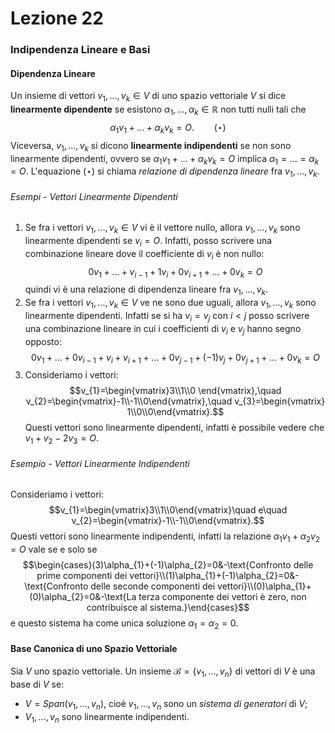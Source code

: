 # Lezione 22
### Indipendenza Lineare e Basi
#### Dipendenza Lineare
Un insieme di vettori $v_{1},...,v_{k}\in V$ di uno spazio vettoriale $V$ si dice **linearmente dipendente** se esistono $\alpha_{1},...,\alpha_{k}\in\mathbb{R}$ non tutti nulli tali che $$\alpha_{1}v_{1}+...+\alpha_{k}v_{k}=O.\qquad (\star)$$Viceversa, $v_{1},...,v_{k}$ si dicono **linearmente indipendenti** se non sono linearmente dipendenti, ovvero se $\alpha_{1}v_{1}+...+\alpha_{k}v_{k}=O$ implica $\alpha_{1}=...=\alpha_{k}=O.$ L'equazione $(\star)$ si chiama *relazione di dipendenza lineare* fra $v_{1},...,v_{k}.$
###### Esempi - Vettori Linearmente Dipendenti 
1. Se fra i vettori $v_{1},...,v_{k}\in V$ vi è il vettore nullo, allora $v_{1},...,v_{k}$ sono linearmente dipendenti se $v_{i}=O$. Infatti, posso scrivere una combinazione lineare dove il coefficiente di $v_{i}$ è non nullo:$$0v_{1}+...+v_{i-1}+1v_{i}+0v_{i+1}+...+0v_{k}=O$$quindi vi è una relazione di dipendenza lineare fra $v_{1},...,v_{k}.$
2. Se fra i vettori $v_{1},...,v_{k}\in V$ ve ne sono  due uguali, allora $v_{1},...,v_{k}$ sono linearmente dipendenti. Infatti se si ha $v_{i}=v_{j}$ con $i<j$ posso scrivere una combinazione lineare in cui i coefficienti di $v_{i}$ e $v_{j}$ hanno segno opposto: $$0v_{1}+...+0v_{i-1}+v_{i}+v_{i+1}+...+0v_{j-1}+(-1)v_{j}+0v_{j+1}+...+0v_{k}=O$$
3. Consideriamo i vettori: $$v_{1}=\begin{vmatrix}3\\1\\0 \end{vmatrix},\quad v_{2}=\begin{vmatrix}-1\\-1\\0\end{vmatrix},\quad v_{3}=\begin{vmatrix} 1\\0\\0\end{vmatrix}.$$Questi vettori sono linearmente dipendenti, infatti è possibile vedere che $v_{1}+v_{2}-2v_{3}=O.$
###### Esempio - Vettori Linearmente Indipendenti
Consideriamo i vettori: $$v_{1}=\begin{vmatrix}3\\1\\0\end{vmatrix}\quad e\quad v_{2}=\begin{vmatrix}-1\\-1\\0\end{vmatrix}.$$Questi vettori sono linearmente indipendenti, infatti la relazione $\alpha_{1}v_{1}+\alpha_{2}v_{2}=O$ vale se e solo se $$\begin{cases}(3)\alpha_{1}+(-1)\alpha_{2}=0&-\text{Confronto delle prime componenti dei vettori}\\(1)\alpha_{1}+(-1)\alpha_{2}=0&-\text{Confronto delle seconde componenti dei vettori}\\(0)\alpha_{1}+(0)\alpha_{2}=0&-\text{La terza componente dei vettori è zero, non contribuisce al sistema.}\end{cases}$$ e questo sistema ha come unica soluzione $\alpha_{1}=\alpha_{2}=0.$
#### Base Canonica di uno Spazio Vettoriale
Sia $V$ uno spazio vettoriale. Un insieme $\mathcal{B}=\{v_{1},...,v_{n} \}$ di vettori di $V$ è una base di $V$ se:
- $V=Span(v_{1},...,v_{n}),$ cioè $v_{1},...,v_{n}$ sono un *sistema di generatori* di $V;$
- $V_{1},...,v_{n}$ sono linearmente indipendenti.